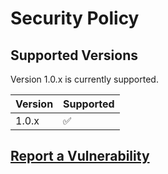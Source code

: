 # Security Policy

## Supported Versions

Version 1.0.x is currently supported.

| Version | Supported          |
| ------- | ------------------ |
| 1.0.x   | :white_check_mark: |

## [Report a Vulnerability](https://github.com/SeqSEE/mns-bot/issues)
